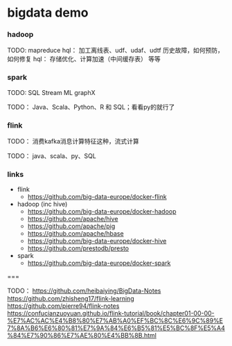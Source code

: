# bigdata demo

### hadoop

TODO:
    mapreduce
    hql： 加工离线表、udf、udaf、udtf
    历史故障，如何预防，如何修复 
    hql： 存储优化、计算加速（中间缓存表） 等等

### spark

TODO:
    SQL
    Stream
    ML
    graphX

TODO：
    Java、Scala、Python、R 和 SQL；看看py的就行了

### flink

TODO：
    消费kafka消息计算特征这种，流式计算

TODO：
    java、scala、py、SQL

### links

* flink
    * https://github.com/big-data-europe/docker-flink
* hadoop (inc hive)
    * https://github.com/big-data-europe/docker-hadoop
    * https://github.com/apache/hive
    * https://github.com/apache/pig
    * https://github.com/apache/hbase
    * https://github.com/big-data-europe/docker-hive
    * https://github.com/prestodb/presto
* spark
    * https://github.com/big-data-europe/docker-spark

===

TODO：
    https://github.com/heibaiying/BigData-Notes
    https://github.com/zhisheng17/flink-learning
    https://github.com/pierre94/flink-notes
    https://confucianzuoyuan.github.io/flink-tutorial/book/chapter01-00-00-%E7%AC%AC%E4%B8%80%E7%AB%A0%EF%BC%8C%E6%9C%89%E7%8A%B6%E6%80%81%E7%9A%84%E6%B5%81%E5%BC%8F%E5%A4%84%E7%90%86%E7%AE%80%E4%BB%8B.html
